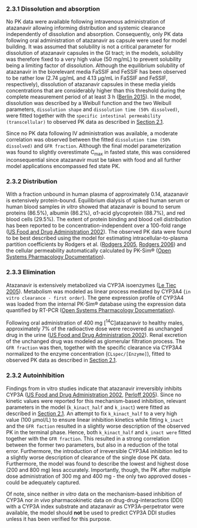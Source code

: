 ### 2.3.1 Dissolution and absorption

No PK data were available following intravenous administration of atazanavir allowing informing distribution and systemic clearance independently of dissolution and absorption. Consequently, only PK data following oral administration of atazanavir as capsule were used for model building. It was assumed that solubility is not a critical parameter for dissolution of atazanavir capsules in the GI tract; in the models, solubility was therefore fixed to a very high value (50 mg/mL) to prevent solubility being a limiting factor of dissolution. Although the equilibrium solubility of atazanavir in the biorelevant media FaSSIF and FeSSIF has been observed to be rather low (2.74 µg/mL and 4.13 µg/mL in FaSSIF and FeSSIF, respectively), dissolution of atazanavir capsules in these media yields concentrations that are considerably higher than this threshold during the complete measurement period of at least 3 h ([Berlin 2015](#5-References)). In the model, dissolution was described by a Weibull function and the two Weibull parameters, `dissolution shape` and `dissolution time (50% dissolved)`, were fitted together with the `specific intestinal permeability (transcellular)` to observed PK data as described in [Section 2.1](#21-Modeling-Strategy).  

Since no PK data following IV administration was available, a moderate correlation was observed between the fitted `dissolution time (50% dissolved)` and `GFR fraction`. Although the final model parameterization was found to slightly overestimate C<sub>max</sub> in fasted state, this was considered inconsequential since atazanavir must be taken with food and all further model applications encompassed fed state PK.

### 2.3.2 Distribution

With a fraction unbound in human plasma of approximately 0.14, atazanavir is extensively protein-bound. Equilibrium dialysis of spiked human serum or human blood samples *in vitro* showed that atazanavir is bound to serum proteins (86.5%), albumin (86.2%), α1-acid glycoprotein (88.7%), and red blood cells (29.5%). The extent of protein binding and blood cell distribution has been reported to be concentration-independent over a 100-fold range ([US Food and Drug Administration 2002](#5-References)). The observed PK data were found to be best described using the model for estimating intracellular-to-plasma partition coefficients by Rodgers et al. ([Rodgers 2005](#5-References), [Rodgers 2006](#5-References)) and the cellular permeability automatically calculated by PK-Sim® ([Open Systems Pharmacology Documentation](#5-References)). 

### 2.3.3 Elimination

Atazanavir is extensively metabolized via CYP3A isoenzymes ([Le Tiec 2005](#5-References)). Metabolism was modeled as linear process mediated by CYP3A4 (`in vitro clearance - first order`). The gene expression profile of CYP3A4 was loaded from the internal PK-Sim® database using the expression data quantified by RT-PCR ([Open Systems Pharmacology Documentation](#5-References)). 

Following oral administration of 400 mg [<sup>14</sup>C]atazanavir to healthy males, approximately 7% of the radioactive dose were recovered as unchanged drug in the urine ([US Food and Drug Administration 2002](#5-References)). Renal excretion of the unchanged drug was modeled as glomerular filtration process. The `GFR fraction` was then, together with the specific clearance via CYP3A4 normalized to the enzyme concentration (`CLspec/[Enzyme]`), fitted to observed PK data as described in [Section 2.1](#21-Modeling-Strategy).

### 2.3.2 Autoinhibition

Findings from in vitro studies indicate that atazanavir irreversibly inhibits CYP3A ([US Food and Drug Administration 2002](#5-References), [Perloff 2005](#5-References)). Since no kinetic values were reported for this mechanism-based inhibition, relevant parameters in the model (`k_kinact_half` and `k_inact`) were fitted as described in [Section 2.1](#21-Modeling-Strategy). An attempt to fix `k_kinact_half` to a very high value (100 µmol/L) to ensure linear inhibition kinetics while fitting `k_inact` and the `GFR faction` resulted in a slightly worse description of the observed PK in the terminal phase. Hence, both `k_kinact_half` and `k_inact were` fitted together with the `GFR fraction`. This resulted in a strong correlation between the former two parameters, but also in a reduction of the total error. Furthermore, the introduction of irreversible CYP3A4 inhibition led to a slightly worse description of clearance of the single dose PK data. Furthermore, the model was found to describe the lowest and highest dose (200 and 800 mg) less accurately. Importantly, though, the PK after multiple dose administration of 300 mg and 400 mg - the only two approved doses - could be adequately captured. 

Of note, since neither *in vitro* data on the mechanism-based inhibition of CYP3A nor *in vivo* pharmacokinetic data on drug-drug-interactions (DDI) with a CYP3A index substrate and atazanavir as CYP3A-perpetrator were available, the model should **not** be used to predict CYP3A DDI studies unless it has been verified for this purpose.


